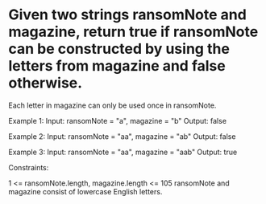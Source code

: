 # Given two strings ransomNote and magazine, return true if ransomNote can be constructed by using the letters from magazine and false otherwise.

Each letter in magazine can only be used once in ransomNote.

 

Example 1:
Input: ransomNote = "a", magazine = "b"
Output: false

Example 2:
Input: ransomNote = "aa", magazine = "ab"
Output: false

Example 3:
Input: ransomNote = "aa", magazine = "aab"
Output: true
 

Constraints:

1 <= ransomNote.length, magazine.length <= 105
ransomNote and magazine consist of lowercase English letters.